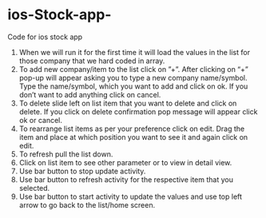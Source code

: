 # ios-Stock-app-
Code for ios stock app
1)	When we will run it for the first time it will load the values in the list for those company that we hard coded in array.
2)	To add new company/item to the list click on ”+”. After clicking on “+” pop-up will appear asking you to type a new company name/symbol. Type the name/symbol, which you want to add and click on ok. If you don’t want to add anything click on cancel.
3)	To delete slide left on list item that you want to delete and click on delete. If you click on delete confirmation pop message will appear click ok or cancel.
4)	To rearrange list items as per your preference click on edit. Drag the item and place at which position you want to see it and again click on edit.
5)	To refresh pull the list down.
6)	Click on list item to see other parameter or to view in detail view.
7)	Use bar button to stop update activity.
8)	Use bar button to refresh activity for the respective item that you selected.
9)	 Use bar button to start activity to update the values and use top left arrow to go back to the list/home screen.  
